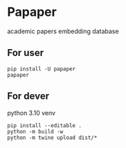 # Papaper

academic papers embedding database

## For user

```shell
pip install -U papaper
papaper
```

## For dever

python 3.10 venv

```shell
pip install --editable .
python -m build -w
python -m twine upload dist/*
```
